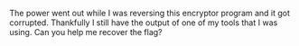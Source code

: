 The power went out while I was reversing this encryptor program and it got corrupted. Thankfully I still have the output of one of my tools that I was using. Can you help me recover the flag?